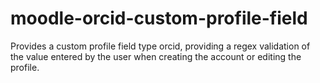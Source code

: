 # moodle-orcid-custom-profile-field
Provides a custom profile field type orcid, providing a regex validation of the value entered by the user when creating the account or editing the profile.
